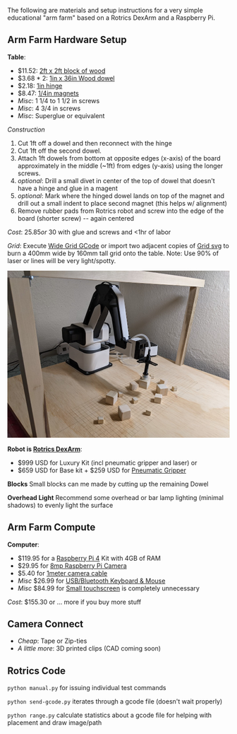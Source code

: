 The following are materials and setup instructions for a very simple educational "arm farm" based on a Rotrics DexArm and a Raspberry Pi.


## Arm Farm Hardware Setup
**Table**: 
- $11.52: [2ft x 2ft block of wood](https://www.homedepot.com/p/Sanded-Plywood-Common-23-32-in-x-2-ft-x-2-ft-Actual-0-703-in-x-23-75-in-x-23-75-in-300950/202093835)
- $3.68 * 2: [1in x 36in Wood dowel](https://www.homedepot.com/p/8316U-1-in-x-36-in-Hardwood-Square-Dowel-10001818/203334085)
- $2.18: [1in hinge](https://www.homedepot.com/p/Everbilt-1-in-Zinc-Plated-Non-Removable-Pin-Narrow-Utility-Hinges-2-Pack-15161/202034166)
- $8.47: [1/4in magnets](https://www.homedepot.com/p/Master-Magnet-1-4-in-Dia-Neodymium-Rare-Earth-Magnet-Discs-with-Foam-Adhesive-12-Pack-97584/206503481)
- *Misc*: 1 1/4 to 1 1/2 in screws
- *Misc*: 4 3/4 in screws
- *Misc*: Superglue or equivalent

*Construction*
1. Cut 1ft off a dowel and then reconnect with the hinge
2. Cut 1ft off the second dowel.
3. Attach 1ft dowels from bottom at opposite edges (x-axis) of the board approximately in the middle (~1ft) from edges (y-axis) using the longer screws.
4. *optional*: Drill a small divet in center of the top of dowel that doesn't have a hinge and glue in a magent
5. *optional*: Mark where the hinged dowel lands on top of the magnet and drill out a small indent to place second magnet (this helps w/ alignment)
6. Remove rubber pads from Rotrics robot and screw into the edge of the board (shorter screw) -- again centered

*Cost*: 
$25.85 or ~$30 with glue and screws and <1hr of labor

*Grid*: 
Execute [Wide Grid GCode](gcodes/WideGrid.gcode) or import two adjacent copies of [Grid svg](gcodes/WideGrid_half.svg) to burn a 400mm wide by 160mm tall grid onto the table. Note: Use 90% of laser or lines will be very light/spotty.

![Basic resulting robot setup](images/BasicSetup.jpg)

**Robot is [Rotrics DexArm](https://www.rotrics.com/products/dexarm)**:
- $999 USD for Luxury Kit (incl pneumatic gripper and laser) or 
- $659 USD for Base kit + $259 USD for [Pneumatic Gripper](https://www.rotrics.com/products/pneumatic-kit)

**Blocks**
Small blocks can me made by cutting up the remaining Dowel 

**Overhead Light**
Recommend some overhead or bar lamp lighting (minimal shadows) to evenly light the surface

## Arm Farm Compute
**Computer**: 
- $119.95 for a [Raspberry Pi 4](https://www.canakit.com/raspberry-pi-4-4gb.html) Kit with 4GB of RAM
- $29.95 for [8mp Raspberry Pi Camera](https://www.canakit.com/raspberry-pi-noir-camera-v2-8mp.html)
- $5.40 for [1meter camera cable](https://smile.amazon.com/gp/product/B07J57LQQS?pf_rd_r=XAAVCRCQN91EM9JG6Y1Q&pf_rd_p=5ae2c7f8-e0c6-4f35-9071-dc3240e894a8)
- *Misc* $26.99 for [USB/Bluetooth Keyboard & Mouse](https://smile.amazon.com/gp/product/B07LH6TZSZ/ref=ppx_yo_dt_b_asin_title_o05_s00?ie=UTF8&psc=1)
- *Misc* $84.99 for [Small touchscreen](https://smile.amazon.com/gp/product/B07L6WT77H/ref=ppx_yo_dt_b_asin_title_o05_s01?ie=UTF8&psc=1) is completely unnecessary

*Cost*:
$155.30 or ... more if you buy more stuff


## Camera Connect
- *Cheap*: Tape or Zip-ties
- *A little more*: 3D printed clips (CAD coming soon)


## Rotrics Code

`python manual.py` for issuing individual test commands

`python send-gcode.py` iterates through a gcode file (doesn't wait properly)

`python range.py` calculate statistics about a gcode file for helping with placement and draw image/path
